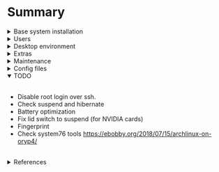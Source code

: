 # Summary

<details>
<summary>Base system installation</summary>
<br>

## Environment variables

```bash
export MOUNTDIR=/mnt
export DRIVE=/dev/nvme0n1
export INSDRIVE=/dev/nvme0n1
export INSPARTITION=/dev/nvme0n1p2
export BTRFSNAME=system
export CRYPTNAME=cryptsystem
```

## Partitioning

**WARNING:** This will destroy everything in your disk

```bash
sgdisk --zap-all $DRIVE
sgdisk -og $DRIVE
sgdisk --clear \
         --new=1:0:+550MiB --typecode=1:ef00 --change-name=1:EFI \
         --new=2:0:0       --typecode=2:8300 --change-name=2:cryptsystem \
           $DRIVE
```

## Encrypt disk and create filesystems

```bash
mkfs.fat -F32 -n EFI /dev/disk/by-partlabel/EFI
cryptsetup luksFormat --align-payload=8192 -s 256 -c aes-xts-plain64 /dev/disk/by-partlabel/cryptsystem
cryptsetup open /dev/disk/by-partlabel/cryptsystem system
mkfs.btrfs --force --label system /dev/mapper/system
```


## Create subvolumes

```bash
btrfs subvolume create /mnt/root
btrfs subvolume create /mnt/home
btrfs subvolume create /mnt/snapshots
umount -R /mnt
```

## Mount subvolumes and EFI

```bash
o=defaults,x-mount.mkdir
o_btrfs=$o,compress=lzo,ssd,noatime
mount -t btrfs -o subvol=root,$o_btrfs LABEL=system /mnt
mount -t btrfs -o subvol=home,$o_btrfs LABEL=system /mnt/home
mount -t btrfs -o subvol=snapshots,$o_btrfs LABEL=system /mnt/.snapshots
mkdir /mnt/boot && mount LABEL=EFI /mnt/boot
```

## Install base system (with some extras)

```bash
pacstrap /mnt base base-devel btrfs-progs sudo intel-ucode acpid bluez linux-headers ntp dbus avahi cronie vim openssh net-tools networkmanager dialog terminus-font zsh fish bash-completion htop
```

## Generate fstab

```bash
genfstab -L -p /mnt >> /mnt/etc/fstab
cat /mnt/etc/fstab
```

## Swapfile

```bash
truncate -s 0 /swapfile
chattr +C /swapfile
btrfs property set /swapfile compression none
fallocate -l 16G /swapfile
chmod 600 /swapfile
echo '/swapfile none swap defaults 0 0' >> /mnt/etc/fstab
```

## Chroot

```bash
arch-chroot /mnt /bin/bash
```

### Set locale-hostname-time

```bash
echo "en_US.UTF-8 UTF-8" >> /etc/locale.gen
echo LANG=en_US.UTF-8 > /etc/locale.conf
echo LC_COLLATE=C >> /etc/locale.conf
echo LANGUAGE=en_US >> /etc/locale.conf
locale-gen
localectl set-locale LANG=en_US.UTF-8
timedatectl set-ntp 1
timedatectl set-timezone Europe/Amsterdam
hostnamectl set-hostname yourhostname
echo "127.0.1.1 yourhostname.localdomain yourhostname" >> /etc/hosts
```

### set vconsole

```bash
echo KEYMAP=8859-2 > /etc/vconsole.conf
echo FONT=ter-p24n >> /etc/vconsole.conf
```

### HOOKS
#### /etc/mkinitcpio.conf
HOOKS=(base udev autodetect modconf block btrfs consolefont keymap resume keyboard keymap encrypt filesystems keyboard)

```bash
mkinitcpio -p linux
```

### Services

```bash
systemctl enable NetworkManager sshd acpid dbus cronie
```

### Bootloader (systemd boot)

```bash
bootctl --path=/boot install
```

#### edit bootloader config

```bash
echo 'timeout 3' >> /boot/loader/loader.conf
echo 'default archlinux' >> /boot/loader/loader.conf
```

#### add archlinux entry

```bash
ENTRY_FILE=/boot/loader/entries/archlinux.conf
CRYPT_UUID=$(blkid | awk '/cryptsystem/ {print $2}')

<!---
#SWAP_OFFSET=$(filefrag -v /swapfile | awk '{ if($1=="0:"){print $4} }')
-->
SWAP_OFFSET=684293

cat > $ENTRY_FILE << EOL
title    Arch Linux  
linux    /vmlinuz-linux  
initrd   /initramfs-linux.img  
options cryptdevice=${CRYPT_UUID}:root:allow-discards resume=/dev/mapper/root resume_offset=684293 root=/dev/mapper/root rootflags=subvol=root lang=en locale=en_US.UTF-8 rw quiet loglevel=3 vga=current
EOL

```

<!-- FIXME: Update this to latest version -->

<!---
**FIXME: fix automate swapoffset and check https://wiki.archlinux.org/index.php/Power_management/Suspend_and_hibernate#Hibernation_into_swap_file**
-->

<!-- # is this necassary??
# FIXME: crypttab **https://blog.wiuma.de/arch/2017/05/08/Arch-Install-Script**
-->

<br>
</details>

<details>
<summary>Users</summary>
<br>

```bash
useradd -m -g users -G wheel,storage,power -s /usr/bin/fish fdiblen
passwd fdiblen
```

<br>
</details>

<details>
<summary>Desktop environment</summary>
<br>

```bash
pacman -S gnome-shell gdm gnome-terminal gnome-control-center gnome-tweak-tool
systemctl enable gdm
```

<br>
</details>


<details>
<summary>Extras</summary>
<br>

## Gdm high cpu usage issue
edit /etc/gdm/custom.conf and uncomment the line below to force gdm to use Xorg
WaylandEnable=false

## Settings
edit /etc/sudoers for wheel # FIXME: automate it

## Install full GNOME desktop

```bash
sudo pacman -S gnome gnome-extra arc-gtk-theme
```

## AUR helper and Pamac

### Install yay

```bash
cd $(mktemp -d)
git clone https://aur.archlinux.org/yay.git
cd yay
makepkg -si
```

### Install pamac (aur gui)

```bash
yay --clean -S pamac-aur
```

## Extra Apps (optional)

```bash
yay -S firefox wps-office spotify zim google-chrome chrome-gnome-shell-git bluez-utils flashplugin file-roller seahorse-nautilus nautilus-share archlinux-artwork gnome-power-manager gnome-usage gnome-sound-recorder dconf-editor gnome-nettool visual-studio-code-bin telegram-desktop slack-desktop pop-icon-theme-git nvm flatpak gnome-packagekit gnome-software-packagekit-plugin xdg-desktop-portal-gtk fzf git wget curl tmux openssl pkgfile unzip unrar p7zip
```

## Extra tools

```bash
yay -S rsync xclip
```

## lts kernel

```bash
sudo pacman -S linux-lts linux-lts-headers
```

## Tricks

To reset gnome settings use:

```bash
dconf reset -f /org/gnome
```

## intel ucode

add the line below to /boot/loader/entries/archlinux.conf (line 3)
initrd  /intel-ucode.img

## Firewall

```bash
sudo pacman -S ufw gufw
sudo ufw enable
sudo ufw default deny incoming
sudo ufw default deny outgoing
sudo ufw default deny forward
sudo ufw allow http
sudo ufw allow out http
sudo ufw allow https
sudo ufw allow out https
sudo ufw allow ssh
sudo ufw allow out ssh
sudo ufw allow ntp
sudo ufw allow out ntp
sudo ufw allow 53
sudo ufw allow out 53
sudo systemctl enable ufw.service
```

**To reset the rules run:**

```bash
sudo ufw reset && sudo ufw enable
```

## Disable root login

```bash
sudo passwd -l root # to unlock: sudo passwd -u root
```

## Toucpad

https://wiki.archlinux.org/index.php/Touchpad_Synaptics#Installation

## Battery

https://wiki.archlinux.org/index.php/Power_management
https://wiki.archlinux.org/index.php/TLP

## Nvidia GPU

https://wiki.archlinux.org/index.php/NVIDIA

```bash
sudo pacman -S nvidia nvidia-settings
```

## Plymouth (optional)

https://wiki.archlinux.org/index.php/Plymouth

```bash
yay -S plymouth gdm-playmouth ttf-dejavu plymouth-theme-arch-beat
```

in /etc/mkinitcpio.conf add plymouth and replace the encrypt hook with plymouth-encrypt 
HOOKS=(base udev plymouth [...] keymap plymouth-encrypt filesystems [...])

```bash
sudo mkinitcpio -p linux
sudo systemctl disable gdm.service
sudo systemctl enable gdm-plymouth.service
sudo plymouth-set-default-theme -R arch-beat
```

add splash after quiet in /boot/loader/entries/archlinux.conf

## GUFW icon on panel

```bash
cat > ~/.config/autostart/gufw_icon.desktop << EOL
[Desktop Entry]
Name=GUFW icon
Exec=/usr/bin/gufw_icon.sh
Type=Application
EOL
```

## NVIDIA issues

add the following to /etc/modprobe.d/nvidia.conf
options NVreg_RegisterForACPIEvents=1 NVreg_EnableMSI=1

## Fix suspend on lid close

<!-- FIXME: this is a problem for only NVIDIA cards with proprietary driver -->
<!-- sudo sed -i 's/^#\?HandlePowerKey=.*$/HandlePowerKey=ignore/g' /etc/systemd/logind.conf
sudo sed -i 's/^#\?HandleLidSwitch=.*$/HandleLidSwitch=ignore/g' /etc/systemd/logind.conf -->

https://wiki.archlinux.org/index.php/TLP
https://linrunner.de/en/tlp/docs/tlp-linux-advanced-power-management.html#commands

```bash
sudo pacman -S tlp # for thinkpads also  tp_smapi acpi_call
sudo systemctl enable tlp.service
sudo systemctl enable tlp-sleep.service
sudo systemctl mask systemd-rfkill.service
sudo systemctl mask systemd-rfkill.socket
sudo systemctl start tlp.service
```

## System snapshots

Install snapper:

```bash
sudo pacman -S snapper
```

List subvolumes

```bash
sudo btrfs subvolume list /
```

<br>
</details>

<details>
<summary>Maintenance</summary>
<br>

## 1- Mount the volumes

```bash
umount -R /mnt

cryptsetup open /dev/disk/by-partlabel/cryptsystem system

o=defaults,x-mount.mkdir
o_btrfs=$o,compress=lzo,ssd,noatime

mount -t btrfs -o subvol=root,$o_btrfs LABEL=system /mnt
mount -t btrfs -o subvol=home,$o_btrfs LABEL=system /mnt/home
mount -t btrfs -o subvol=snapshots,$o_btrfs LABEL=system /mnt/.snapshots
mount LABEL=EFI /mnt/boot
```

## 2- CHROOTing for maintenance (option-1)

```bash
arch-chroot /mnt /bin/bash
```

## 2- Booting using systemd (option-2)

```bash
systemd-nspawn -bD /mnt
```

<br>
</details>

<details>
<summary>Config files</summary>
<br>

- /etc/mkinitcpio.conf
- /boot/loader/entries/archlinux.conf
- /etc/fstab
- /etc/systemd/logind.conf
- /etc/X11/xorg.conf.d/20-nvidia.conf
- /boot/loader/loader.conf
- /etc/plymouth/plymouthd.conf
- /etc/modprobe.d/nvidia.conf

<br>
</details>

<details open>
<summary>TODO</summary>
<br>

- Disable root login over ssh.
- Check suspend and hibernate
- Battery optimization
- Fix lid switch to suspend (for NVIDIA cards)
- Fingerprint
- Check system76 tools https://ebobby.org/2018/07/15/archlinux-on-oryp4/

<br>
</details>

<details>
<summary>References</summary>
<br>

- https://austinmorlan.com/posts/arch_linux_install/

- https://wiki.archlinux.org/index.php/User:Altercation/Bullet_Proof_Arch_Install

- https://github.com/fdiblen/Arch-Linux-Dell-XPS13-9350/blob/master/INSTALL.md

- https://gist.github.com/ansulev/7cdf38a3d387599adf9addd248b09db8

<br>
</details>
